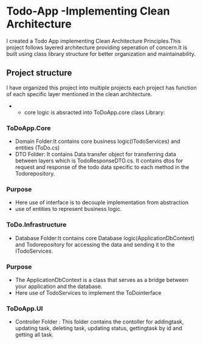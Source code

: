 # Todo-App -Implementing Clean Architecture

I created a Todo App implementing Clean Architecture Principles.This project follows layered architecture providing seperation of concern.It is built using class library structure for better organization and maintainability.

## Project structure

I have organized this project into multiple projects each project has function of each specific layer mentioned in the clean architecture.

- - core logic is absracted into ToDoApp.core class Library:

### ToDoApp.Core

- Domain Folder:It contains core business logic(ITodoServices) and entities (ToDo.cs)
- DTO Folder: It contains Data transfer object for transferring data between layers which is TodoResponseDTO.cs. It contains dtos for request and response of the todo data specific to each method in the Todorepository.

### Purpose

- Here use of interface is to decouple implementation from abstraction
- use of entities to represent business logic.

### ToDo.Infrastructure

- Database Folder:It contains core Database logic(ApplicationDbContext) and Todorepository for accessing the data and sending it to the ITodoServices.

### Purpose

- The ApplicationDbContext is a class that serves as a bridge between your application and the database.
- Here use of TodoServices to implement the ToDointerface

### ToDoApp.UI

- Controller Folder : This folder contains the contoller for addingtask, updating task, deleting task, updating status, gettingtask by id and getting all task.

